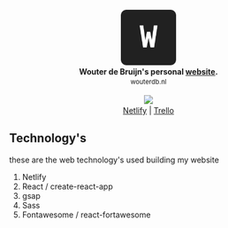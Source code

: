 <p align="center">
 <img src="./public/images/favicon.png" alt="logo" width="100px" height="100px"/><br>
 <b>Wouter de Bruijn's personal <a href="wouterdb.nl">website</a>.</b><br>
 <small>wouterdb.nl</small><br><br>
 <img src="https://api.netlify.com/api/v1/badges/f42f95df-9705-4ed3-a576-321b62c7ea7d/deploy-status"></img><br> 
 <a href="">Netlify</a> | <a href="https://trello.com/b/2pZt5Rs7/website">Trello</a>
</p>

## Technology's

these are the web technology's used building my website

1. Netlify
2. React / create-react-app
3. gsap
4. Sass
5. Fontawesome / react-fortawesome
